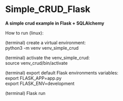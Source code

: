 # Simple_CRUD_Flask

<strong>A simple crud example in Flask + SQLAlchemy</strong>

How to run (linux):

  (terminal) create a virtual environment:<br>
      python3 -m venv venv_simple_crud
  
  (terminal) activate the venv_simple_crud:<br>
       source venv_crud/bin/activate
       
  (terminal) export default Flask environments variables:<br>
       export FLASK_APP=app.py<br>
       export FLASK_ENV=development
       
   (terminal) Flask run


    
